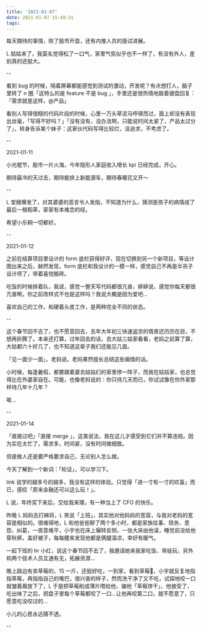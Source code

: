 ```yaml
---
title: '2021-01-07'
date: 2021-01-07 15:49:31
tags:
---
```


每天期待的事情，除了股市开盘，还有内推人员的面试进展。

L 姑姑来了，我莫名觉得松了一口气，家里气氛似乎也不一样了，有没有外人，差别真的还挺大。

--

看到 bug 的时候，隔着屏幕都能感觉到测试的激动，开发呢？有点想打人，脑子里转了 n 圈「这特么的是 feature 不是 bug 」，手里还是很热情地敲着键盘回复：「需求就是这样，@产品」

看别人写得很糙的代码片段的时候，心里一万头草泥马呼啸而过，面上却没有表现出丝毫，「写得不好吗？」「没有没有，没办法啊，只能说时间太紧了，产品太过分了」，转身告诉某个妹子：这家伙代码写得比较烂，没追求，不考虑了。

--

2021-01-11

小光棍节，股市一片火海，今年隐形人家庭收入增长 kpi 已经完成，开心。

期待最冷的天过去，期待能排上新能源车，期待春暖花又开～

--

L 堂嫂爆发了，对其婆婆的恶言令人发指，不知道为什么，猜测是孩子的病情成了最后一根稻草，家家有本难念的经。

希望小乐桐一切都好。

--

2021-01-12

之前在结算项目里设计的 form 底栏获得好评，现在切换到另一个新项目，等设计图出来之后，赫然发现，form 底栏和我设计的一模一样，感觉自己不再是半吊子设计师了，带着喜悦搬砖。

吃饭的时候排着队，我说，感觉一整天写代码都很亢奋，婷婷说，感觉你每天都很亢奋啊，你之前改样式不也是这样吗？我说大概是因为爱吧...

喜欢自己的工作，和硬着头皮工作，是两种完全不同的状态。

--

这个春节回不去了，也不愿意回去，去年大年初三快速返京的情景还历历在目，不想再折腾了。本来还打算，过年回去的话，去大姑三姑家看看，老妈之前算了算，大姑都六十好几了，也不知道这辈子我们还能见几面。

「见一面少一面」，老妈说。老妈果然擅长总结这些煽情的话。

小时候，每逢暑假，都要跟着婆去姑姑们的家里停一阵子，而我在姑姑家，也总觉得比在外婆家自在。可能，也像老妈说的：你只待几天而已，你试试像在你外家那样待几年十几年？

唉...

--

2021-01-14

「直接过吧」「直接 merge 」，这类说法，我在这儿才感受到它们并不算违规。因为实在太忙了，需求多，时间紧，没有时间做细致。

但是做人还是要严格要求自己，无论别人怎么做。

今天了解到一个新词：「轮证」，可以学习下。

link 说学的越多亏的越多，我没有这样的体验。只觉得「进一寸有一寸的欢喜」而已，感叹「原来金融还可以这么玩！」。

L 说，年终奖下来后，交给我来理，有一种当上了 CFO 的快乐。

昨晚 L 妈妈去打麻将，L 笑说「上班」，其实他对他妈妈的宽容，与我对老妈的宽容是相似的。很难得地，L 和他爸爸聊了两个多小时，都是家族往事、琐务、恩怨、纠葛，一夜意难平，小宇也在床上辗转反侧，一张大床由他滚，睡觉前没给他穿秋裤，盖好被子，每每醒来发现他都是俩腿温凉，幸好有暖气。

一起下班的 hr 小红，说这个春节回不去了，我邀请她来我家吃饭、带娃玩，另外和两个技术人员互通有无，拓展资源...

晚上路边有卖草莓的，15 一斤，还挺好吃，一到家，看到草莓🍓，小宇就反复地指指草莓，再指指自己的嘴巴，很兴奋的样子，然而洗干净了又不吃，试探地咬一口就皱着眉放下了，L 于是把草莓削成薄片喂给他，骗他「草莓饼干」，他接受了，吃出味了之后，把盘子里每个草莓都咬了一口...让他再咬第二口，就不愿意了，只愿意吃没咬过的...

小儿的心思永远猜不透。

--

